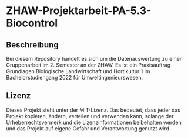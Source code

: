 # ZHAW-Projektarbeit-PA-5.3-Biocontrol
## Beschreibung
Bei diesem Repository handelt es sich um die Datenauswertung zu einer Gruppenarbeit im 2. Semester an der ZHAW. Es ist ein Praxisauftrag Grundlagen Biologische Landwirtschaft und Hortikultur 1 im Bachelorstudiengang 2022 für Umweltingenieurswesen.

## Lizenz
Dieses Projekt steht unter der MIT-Lizenz. Das bedeutet, dass jeder das Projekt kopieren, ändern, verteilen und verwenden kann, solange der Urheberrechtsvermerk und die Lizenzinformationen beibehalten werden und das Projekt auf eigene Gefahr und Verantwortung genutzt wird.